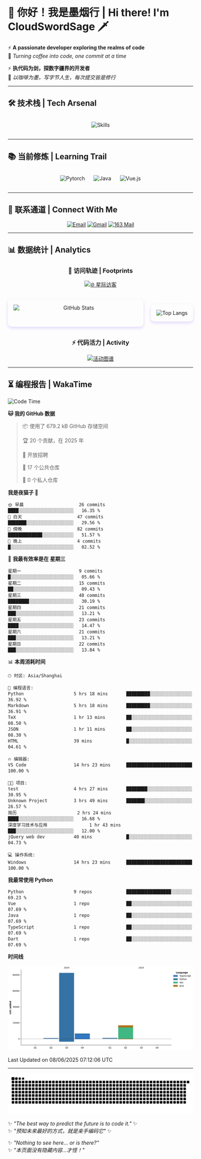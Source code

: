 # 🌊 你好！我是墨烟行 | Hi there! I'm CloudSwordSage 🗡️

⚡ **A passionate developer exploring the realms of code**  
🌌 *Turning coffee into code, one commit at a time*

⚡ **执代码为剑，探数字疆界的开发者**  
🌌 *以咖啡为墨，写字节人生，每次提交皆是修行*

---

## 🛠️ 技术栈 | Tech Arsenal

<div align="center" style="margin: 20px 0;">
  <img src="https://skillicons.dev/icons?i=python,linux,git,github,html,css,js,ts" alt="Skills" style="height: 50px; margin: 10px;"/>
</div>

---

## 📚 当前修炼 | Learning Trail

<div align="center" style="margin: 20px 0;">
  <img src="https://img.shields.io/badge/PyTorch-EE4C2C?style=flat-square&logo=pytorch&logoColor=white" alt="Pytorch" style="height: 30px; margin: 10px;"/>
  <img src="https://img.shields.io/badge/Java-007396?style=flat-square&logo=openjdk&logoColor=white" alt="Java" style="height: 30px; margin: 10px;"/>
  <img src="https://img.shields.io/badge/Vue.js-4FC08D?style=flat-square&logo=vue.js&logoColor=white" alt="Vue.js" style="height: 30px; margin: 10px;"/>
</div>

---

## 📮 联系通道 | Connect With Me

<div align="center">
  
[![Email](https://img.shields.io/badge/QQ%20Mail-1984769759@qq.com-168DEA?style=flat-square&logo=tencentqq)](mailto:1984769759@qq.com)
[![Gmail](https://img.shields.io/badge/Gmail-zlf100518@gmail.com-EA4335?style=flat-square&logo=gmail)](mailto:zlf100518@gmail.com)
[![163 Mail](https://img.shields.io/badge/163-zlf100518@163.com-DC143C?style=flat-square)](mailto:zlf100518@163.com)

</div>

---

## 📊 数据统计 | Analytics

<div align="center">

### 🌌 访问轨迹 | Footprints

[![🌐 星际访客](https://count.getloli.com/get/@CloudSwordSage?theme=rule34)](https://github.com/CloudSwordSage)

<div style="display: flex; gap: 20px; margin: 30px 0">
  <img src="https://github-readme-stats.vercel.app/api?username=CloudSwordSage&show_icons=true&theme=midnight-purple&hide_border=true&include_all_commits=true&rank_icon=github&hide=issues&line_height=24" 
       alt="GitHub Stats" 
       style="flex: 1; box-shadow: 0 4px 8px rgba(122,63,247,0.2); border-radius: 10px; padding: 15px;"/>
  
  <img src="https://github-readme-stats.vercel.app/api/top-langs/?username=CloudSwordSage&layout=compact&theme=midnight-purple&hide_border=true&langs_count=6&card_width=300&exclude_repo=AI-Assistant"
       alt="Top Langs"
       style="flex: 1; box-shadow: 0 4px 8px rgba(122,63,247,0.2); border-radius: 10px; padding: 15px;"/>
</div>

### ⚡ 代码活力 | Activity

[![活动图谱](https://github-readme-activity-graph.vercel.app/graph?username=CloudSwordSage&theme=react-dark&hide_border=true&area=true&custom_title=代码能量流%20|%20Contribution%20Flow&radius=12&height=300)](https://github.com/CloudSwordSage)

</div>

---

## ⏳ 编程报告 | WakaTime

<!--START_SECTION:waka-->
![Code Time](http://img.shields.io/badge/Code%20Time-893%20hrs%2050%20mins-blue)

**🐱 我的 GitHub 数据** 

> 📦  使用了 679.2 kB GitHub 存储空间 
 > 
> 🏆 20 个贡献，在 2025 年
 > 
> 💼 开放招聘
 > 
> 📜 17 个公共仓库 
 > 
> 🔑 0 个私人仓库 
 > 
**我是夜猫子 🦉** 

```text
🌞 早晨                     26 commits          ████░░░░░░░░░░░░░░░░░░░░░   16.35 % 
🌆 白天                     47 commits          ███████░░░░░░░░░░░░░░░░░░   29.56 % 
🌃 傍晚                     82 commits          █████████████░░░░░░░░░░░░   51.57 % 
🌙 晚上                     4 commits           █░░░░░░░░░░░░░░░░░░░░░░░░   02.52 % 
```
📅 **我最有效率是在 星期三** 

```text
星期一                      9 commits           █░░░░░░░░░░░░░░░░░░░░░░░░   05.66 % 
星期二                      15 commits          ██░░░░░░░░░░░░░░░░░░░░░░░   09.43 % 
星期三                      48 commits          ████████░░░░░░░░░░░░░░░░░   30.19 % 
星期四                      21 commits          ███░░░░░░░░░░░░░░░░░░░░░░   13.21 % 
星期五                      23 commits          ████░░░░░░░░░░░░░░░░░░░░░   14.47 % 
星期六                      21 commits          ███░░░░░░░░░░░░░░░░░░░░░░   13.21 % 
星期日                      22 commits          ███░░░░░░░░░░░░░░░░░░░░░░   13.84 % 
```


📊 **本周消耗时间** 

```text
🕑︎ 时区: Asia/Shanghai

💬 编程语言: 
Python                   5 hrs 18 mins       █████████░░░░░░░░░░░░░░░░   36.92 % 
Markdown                 5 hrs 18 mins       █████████░░░░░░░░░░░░░░░░   36.91 % 
TeX                      1 hr 13 mins        ██░░░░░░░░░░░░░░░░░░░░░░░   08.50 % 
JSON                     1 hr 11 mins        ██░░░░░░░░░░░░░░░░░░░░░░░   08.30 % 
HTML                     39 mins             █░░░░░░░░░░░░░░░░░░░░░░░░   04.61 % 

🔥 编辑器: 
VS Code                  14 hrs 23 mins      █████████████████████████   100.00 % 

🐱‍💻 项目: 
test                     4 hrs 27 mins       ████████░░░░░░░░░░░░░░░░░   30.95 % 
Unknown Project          3 hrs 49 mins       ███████░░░░░░░░░░░░░░░░░░   26.57 % 
简历                       2 hrs 24 mins       ████░░░░░░░░░░░░░░░░░░░░░   16.68 % 
深度学习技术与应用                1 hr 43 mins        ███░░░░░░░░░░░░░░░░░░░░░░   12.00 % 
jQuery web dev           40 mins             █░░░░░░░░░░░░░░░░░░░░░░░░   04.73 % 

💻 操作系统: 
Windows                  14 hrs 23 mins      █████████████████████████   100.00 % 
```

**我最常使用 Python** 

```text
Python                   9 repos             █████████████████░░░░░░░░   69.23 % 
Vue                      1 repo              ██░░░░░░░░░░░░░░░░░░░░░░░   07.69 % 
Java                     1 repo              ██░░░░░░░░░░░░░░░░░░░░░░░   07.69 % 
TypeScript               1 repo              ██░░░░░░░░░░░░░░░░░░░░░░░   07.69 % 
Dart                     1 repo              ██░░░░░░░░░░░░░░░░░░░░░░░   07.69 % 
```



**时间线**

![Lines of Code chart](https://raw.githubusercontent.com/CloudSwordSage/CloudSwordSage/main/assets/bar_graph.png)


 Last Updated on 08/06/2025 07:12:06 UTC
<!--END_SECTION:waka-->

---

<div align="center">
  <img src="./assets/github-snake-dark.svg" alt="Contribution Snake" />
</div>

✨ *"The best way to predict the future is to code it."* ✨  
✨ *"预知未来最好的方式，就是亲手编码它"* ✨

✨ *"Nothing to see here... or is there?"*  
✨ *"本页面没有隐藏内容...才怪！"*  
